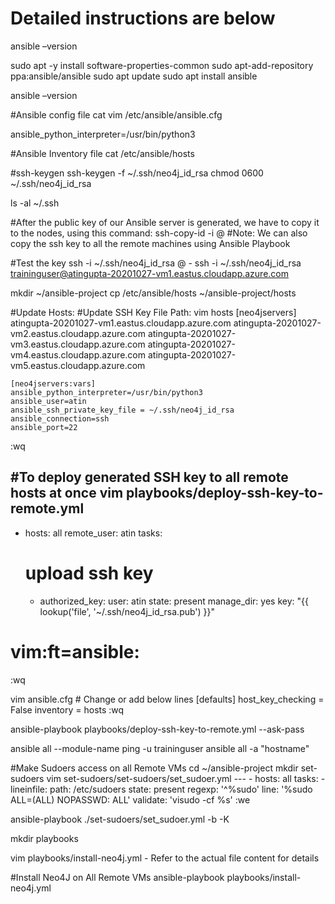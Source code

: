# Detailed instructions are below
ansible –version

sudo apt -y install software-properties-common
sudo apt-add-repository ppa:ansible/ansible
sudo apt update
sudo apt install ansible

ansible –version

#Ansible config file
cat vim /etc/ansible/ansible.cfg

ansible_python_interpreter=/usr/bin/python3

#Ansible Inventory file
cat /etc/ansible/hosts

#ssh-keygen
ssh-keygen -f ~/.ssh/neo4j_id_rsa
chmod 0600 ~/.ssh/neo4j_id_rsa

ls -al ~/.ssh

#After the public key of our Ansible server is generated, we have to copy it to the nodes, using this command:
ssh-copy-id -i <username>@<IP address of our node machine>
#Note: We can also copy the ssh key to all the remote machines using Ansible Playbook

#Test the key
ssh -i ~/.ssh/neo4j_id_rsa <username>@<IP address of our node machine>
	- ssh -i ~/.ssh/neo4j_id_rsa traininguser@atingupta-20201027-vm1.eastus.cloudapp.azure.com


mkdir ~/ansible-project
cp /etc/ansible/hosts ~/ansible-project/hosts

#Update Hosts:
#Update SSH Key File Path:
vim hosts
	[neo4jservers]
	atingupta-20201027-vm1.eastus.cloudapp.azure.com
	atingupta-20201027-vm2.eastus.cloudapp.azure.com
	atingupta-20201027-vm3.eastus.cloudapp.azure.com
	atingupta-20201027-vm4.eastus.cloudapp.azure.com
	atingupta-20201027-vm5.eastus.cloudapp.azure.com

	[neo4jservers:vars]
	ansible_python_interpreter=/usr/bin/python3
	ansible_user=atin
	ansible_ssh_private_key_file = ~/.ssh/neo4j_id_rsa
	ansible_connection=ssh
	ansible_port=22
	
:wq

#To deploy generated SSH key to all remote hosts at once
vim playbooks/deploy-ssh-key-to-remote.yml
---
- hosts: all
  remote_user: atin
  tasks:
  # upload ssh key                
  - authorized_key:
	  user: atin
	  state: present
	  manage_dir: yes
	  key: "{{ lookup('file', '~/.ssh/neo4j_id_rsa.pub') }}"
# vim:ft=ansible:
:wq

vim ansible.cfg		# Change or add below lines
	[defaults]
	host_key_checking = False
	inventory      = hosts
:wq

ansible-playbook playbooks/deploy-ssh-key-to-remote.yml --ask-pass


ansible all  --module-name ping -u traininguser
ansible all  -a "hostname"

#Make Sudoers access on all Remote VMs
cd ~/ansible-project
mkdir set-sudoers
vim set-sudoers/set-sudoers/set_sudoer.yml
	---
	- hosts: all
	  tasks:
		- lineinfile:
			path: /etc/sudoers
			state: present
			regexp: '^%sudo'
			line: '%sudo ALL=(ALL) NOPASSWD: ALL'
			validate: 'visudo -cf %s'
:we

ansible-playbook  ./set-sudoers/set_sudoer.yml -b -K

mkdir playbooks

vim playbooks/install-neo4j.yml
	- Refer to the actual file content for details


#Install Neo4J on All Remote VMs
ansible-playbook  playbooks/install-neo4j.yml
